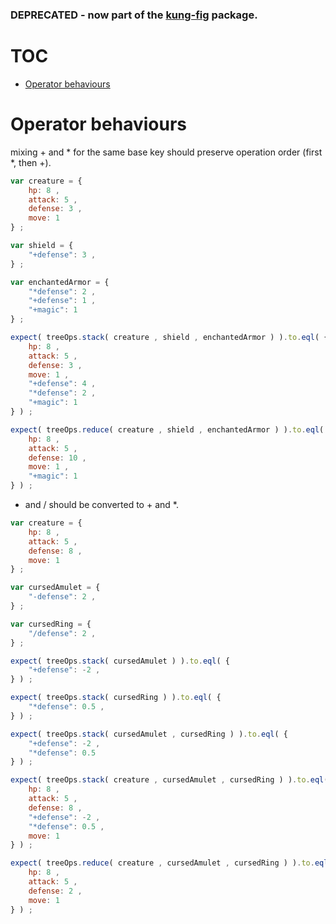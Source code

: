 

### DEPRECATED - now part of the [kung-fig](https://www.npmjs.com/package/kung-fig) package.

# TOC
   - [Operator behaviours](#operator-behaviours)
<a name=""></a>
 
<a name="operator-behaviours"></a>
# Operator behaviours
mixing + and * for the same base key should preserve operation order (first *, then +).

```js
var creature = {
	hp: 8 ,
	attack: 5 ,
	defense: 3 ,
	move: 1
} ;

var shield = {
	"+defense": 3 ,
} ;

var enchantedArmor = {
	"*defense": 2 ,
	"+defense": 1 ,
	"+magic": 1
} ;

expect( treeOps.stack( creature , shield , enchantedArmor ) ).to.eql( {
	hp: 8 ,
	attack: 5 ,
	defense: 3 ,
	move: 1 ,
	"+defense": 4 ,
	"*defense": 2 ,
	"+magic": 1
} ) ;

expect( treeOps.reduce( creature , shield , enchantedArmor ) ).to.eql( {
	hp: 8 ,
	attack: 5 ,
	defense: 10 ,
	move: 1 ,
	"+magic": 1
} ) ;
```

- and / should be converted to + and *.

```js
var creature = {
	hp: 8 ,
	attack: 5 ,
	defense: 8 ,
	move: 1
} ;

var cursedAmulet = {
	"-defense": 2 ,
} ;

var cursedRing = {
	"/defense": 2 ,
} ;

expect( treeOps.stack( cursedAmulet ) ).to.eql( {
	"+defense": -2 ,
} ) ;

expect( treeOps.stack( cursedRing ) ).to.eql( {
	"*defense": 0.5 ,
} ) ;

expect( treeOps.stack( cursedAmulet , cursedRing ) ).to.eql( {
	"+defense": -2 ,
	"*defense": 0.5
} ) ;

expect( treeOps.stack( creature , cursedAmulet , cursedRing ) ).to.eql( {
	hp: 8 ,
	attack: 5 ,
	defense: 8 ,
	"+defense": -2 ,
	"*defense": 0.5 ,
	move: 1
} ) ;

expect( treeOps.reduce( creature , cursedAmulet , cursedRing ) ).to.eql( {
	hp: 8 ,
	attack: 5 ,
	defense: 2 ,
	move: 1
} ) ;
```

